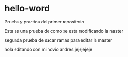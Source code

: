 # hello-word
Prueba y practica del primer repositorio



Esta es una prueba de como se esta modificando la master 


segunda prueba de sacar ramas para editar la master

hola editando con mi novio andres jejejejeje
